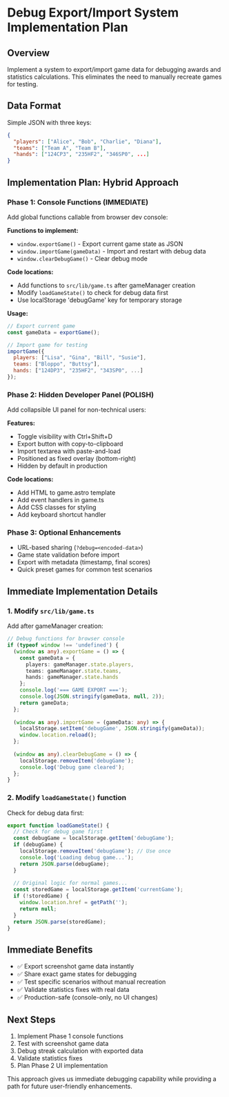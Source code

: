 # Debug Export/Import System Implementation Plan

## Overview
Implement a system to export/import game data for debugging awards and statistics calculations. This eliminates the need to manually recreate games for testing.

## Data Format
Simple JSON with three keys:
```json
{
  "players": ["Alice", "Bob", "Charlie", "Diana"],
  "teams": ["Team A", "Team B"],
  "hands": ["124CP3", "235HF2", "346SP0", ...]
}
```

## Implementation Plan: Hybrid Approach

### Phase 1: Console Functions (IMMEDIATE)
Add global functions callable from browser dev console:

**Functions to implement:**
- `window.exportGame()` - Export current game state as JSON
- `window.importGame(gameData)` - Import and restart with debug data
- `window.clearDebugGame()` - Clear debug mode

**Code locations:**
- Add functions to `src/lib/game.ts` after gameManager creation
- Modify `loadGameState()` to check for debug data first
- Use localStorage 'debugGame' key for temporary storage

**Usage:**
```javascript
// Export current game
const gameData = exportGame();

// Import game for testing  
importGame({
  players: ["Lisa", "Gina", "Bill", "Susie"],
  teams: ["Bloppo", "Buttsy"],
  hands: ["124DP3", "235HF2", "343SP0", ...]
});
```

### Phase 2: Hidden Developer Panel (POLISH)
Add collapsible UI panel for non-technical users:

**Features:**
- Toggle visibility with Ctrl+Shift+D
- Export button with copy-to-clipboard
- Import textarea with paste-and-load
- Positioned as fixed overlay (bottom-right)
- Hidden by default in production

**Code locations:**
- Add HTML to game.astro template
- Add event handlers in game.ts
- Add CSS classes for styling
- Add keyboard shortcut handler

### Phase 3: Optional Enhancements
- URL-based sharing (`?debug=<encoded-data>`)
- Game state validation before import
- Export with metadata (timestamp, final scores)
- Quick preset games for common test scenarios

## Immediate Implementation Details

### 1. Modify `src/lib/game.ts`
Add after gameManager creation:
```typescript
// Debug functions for browser console
if (typeof window !== 'undefined') {
  (window as any).exportGame = () => {
    const gameData = {
      players: gameManager.state.players,
      teams: gameManager.state.teams,
      hands: gameManager.state.hands
    };
    console.log('=== GAME EXPORT ===');
    console.log(JSON.stringify(gameData, null, 2));
    return gameData;
  };
  
  (window as any).importGame = (gameData: any) => {
    localStorage.setItem('debugGame', JSON.stringify(gameData));
    window.location.reload();
  };
  
  (window as any).clearDebugGame = () => {
    localStorage.removeItem('debugGame');
    console.log('Debug game cleared');
  };
}
```

### 2. Modify `loadGameState()` function
Check for debug data first:
```typescript
export function loadGameState() {
  // Check for debug game first
  const debugGame = localStorage.getItem('debugGame');
  if (debugGame) {
    localStorage.removeItem('debugGame'); // Use once
    console.log('Loading debug game...');
    return JSON.parse(debugGame);
  }
  
  // Original logic for normal games...
  const storedGame = localStorage.getItem('currentGame');
  if (!storedGame) {
    window.location.href = getPath('');
    return null;
  }
  return JSON.parse(storedGame);
}
```

## Immediate Benefits
- ✅ Export screenshot game data instantly
- ✅ Share exact game states for debugging
- ✅ Test specific scenarios without manual recreation
- ✅ Validate statistics fixes with real data
- ✅ Production-safe (console-only, no UI changes)

## Next Steps
1. Implement Phase 1 console functions
2. Test with screenshot game data
3. Debug streak calculation with exported data
4. Validate statistics fixes
5. Plan Phase 2 UI implementation

This approach gives us immediate debugging capability while providing a path for future user-friendly enhancements.